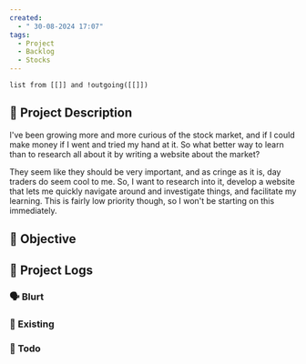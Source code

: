 ```yaml
---
created:
  - " 30-08-2024 17:07"
tags:
  - Project
  - Backlog
  - Stocks
---
```

```dataview
list from [[]] and !outgoing([[]])
```




## 🧾 Project Description
I've been growing more and more curious of the stock market, and if I could make money if I went and tried my hand at it. So what better way to learn than to research all about it by writing a website about the market? 

They seem like they should be very important, and as cringe as it is, day traders do seem cool to me. So, I want to research into it, develop a website that lets me quickly navigate around and investigate things, and facilitate my learning. This is fairly low priority though, so I won't be starting on this immediately. 


## 🎯 Objective


## 📂 Project Logs 


### 🗣️ Blurt


### 🏢 Existing



### 🔨 Todo


